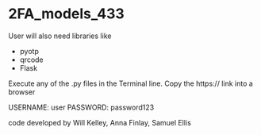 # 2FA_models_433

User will also need libraries like 
 - pyotp
 - qrcode
 - Flask

Execute any of the .py files in the Terminal line. 
Copy the https:// link into a browser

USERNAME: user
PASSWORD: password123



code developed by Will Kelley, Anna Finlay, Samuel Ellis
